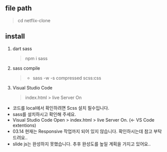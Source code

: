 ## file path
> cd netflix-clone

## install
1. dart sass 
   > npm i sass
2. sass compile
   > - sass -w -s compressed scss:css
3. Visual Studio Code
   > index.html > live Server On

- 코드를 local에서 확인하려면 Scss 설치 필수입니다.
- sass를 설치하시고 확인해 주세요.
- Visual Studio Code Open > index.html > live Server On. (<- VS Code extentions)
- 03.14 현재는 Responsive 작업까지 되어 있지 않습니다. 확인하시는데 참고 부탁드려요..
- slide js는 완성하지 못했습니다. 추후 완성도를 높일 계획을 가지고 있어요..
